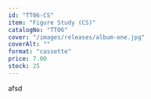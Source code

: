 ```yaml
---
id: "TT06-CS"
item: "Figure Study (CS)"
catalogNo: "TT06"
cover: "/images/releases/album-one.jpg"
coverAlt: ""
format: "cassette"
price: 7.00
stock: 25
---
```


afsd